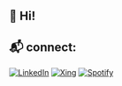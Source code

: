 ## 👋 Hi!

## 📬 connect:
[![LinkedIn](https://img.shields.io/badge/LinkedIn-%230077B5.svg?logo=linkedin&logoColor=white)](https://linkedin.com/in/niklas-wolf-b94647232/) 
[![Xing](https://img.shields.io/badge/Xing-%230077B5.svg?logo=xing&logoColor=white)](https://www.xing.com/profile/Niklas_Wolf28/cv) 
[![Spotify](https://img.shields.io/badge/Spotify-%230077B5.svg?logo=spotify&logoColor=white)](https://open.spotify.com/user/derniwo?si=95c92e7eb4ed471b)

